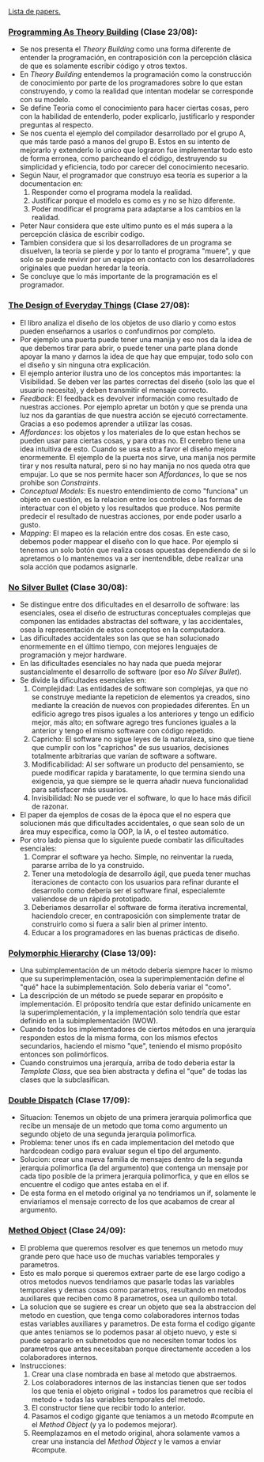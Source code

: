 [Lista de papers.](https://www.isw2.com.ar/bibliografia-1/papers)


### [Programming As Theory Building](https://github.com/valnssh/isw-resumen-papers/blob/main/1er%20Parcial/1.%20Programming%20As%20Theory%20Building.pdf) (Clase 23/08):
- Se nos presenta el *Theory Building* como una forma diferente de entender la programación, en contraposición con la percepción clásica de que es solamente escribir código y otros textos.
- En *Theory Building* entendemos la programación como la construcción de conocimiento por parte de los programadores sobre lo que estan construyendo, y como la realidad que intentan modelar se corresponde con su modelo.
- Se define Teoria como el conocimiento para hacer ciertas cosas, pero con la habilidad de entenderlo, poder explicarlo, justificarlo y responder preguntas al respecto.
- Se nos cuenta el ejemplo del compilador desarrollado por el grupo A, que más tarde pasó a manos del grupo B. Estos en su intento de mejorarlo y extenderlo lo unico que lograron fue implementar todo esto de forma erronea, como parcheando el código, destruyendo su simplicidad y eficiencia, todo por carecer del conocimiento necesario.
- Según Naur, el programador que construyo esa teoría es superior a la documentacion en:
    1) Responder como el programa modela la realidad.
    2) Justificar porque el modelo es como es y no se hizo diferente.
    3) Poder modificar el programa para adaptarse a los cambios en la realidad.
- Peter Naur considera que este ultimo punto es el más supera a la percepción clásica de escribir codigo.
- Tambien considera que si los desarrolladores de un programa se disuelven, la teoría se pierde y por lo tanto el programa "muere", y que solo se puede revivir por un equipo en contacto con los desarrolladores originales que puedan heredar la teoría.
- Se concluye que lo más importante de la programación es el programador.


### [The Design of Everyday Things](https://github.com/valnssh/isw-resumen-papers/blob/main/1er%20Parcial/2.%20The%20Design%20of%20Everyday%20Things.pdf) (Clase 27/08):
- El libro analiza el diseño de los objetos de uso diario y como estos pueden enseñarnos a usarlos o confundirnos por completo.
- Por ejemplo una puerta puede tener una manija y eso nos da la idea de que debemos tirar para abrir, o puede tener una parte plana donde apoyar la mano y darnos la idea de que hay que empujar, todo solo con el diseño y sin ninguna otra explicación.
- El ejemplo anterior ilustra uno de los conceptos más importantes: la Visibilidad. Se deben ver las partes correctas del diseño (solo las que el usuario necesita), y deben transmitir el mensaje correcto.
- *Feedback*: El feedback es devolver información como resultado de nuestras acciones. Por ejemplo apretar un botón y que se prenda una luz nos da garantías de que nuestra acción se ejecutó correctamente. Gracias a eso podemos aprender a utilizar las cosas.
- *Affordances*: los objetos y los materiales de lo que estan hechos se pueden usar para ciertas cosas, y para otras no. El cerebro tiene una idea intuitiva de esto. Cuando se usa esto a favor el diseño mejora enormemente. El ejemplo de la puerta nos sirve, una manija nos permite tirar y nos resulta natural, pero si no hay manija no nos queda otra que empujar. Lo que se nos permite hacer son *Affordances*, lo que se nos prohibe son *Constraints*.
- *Conceptual Models*: Es nuestro entendimiento de como "funciona" un objeto en cuestión, es la relacion entre los controles o las formas de interactuar con el objeto y los resultados que produce. Nos permite predecir el resultado de nuestras acciones, por ende poder usarlo a gusto.
- *Mapping*: El mapeo es la relación entre dos cosas. En este caso, debemos poder mappear el diseño con lo que hace. Por ejemplo si tenemos un solo botón que realiza cosas opuestas dependiendo de si lo apretamos o lo mantenemos va a ser inentendible, debe realizar una sola acción que podamos asignarle.


### [No Silver Bullet](https://github.com/valnssh/isw-resumen-papers/blob/main/1er%20Parcial/3.%20No%20Silver%20Bullet%20%E2%80%93%20Essence%20and%20Accident%20in%20Software%20Engineering.pdf) (Clase 30/08):
- Se distingue entre dos dificultades en el desarrollo de software: las esenciales, osea el diseño de estructuras conceptuales complejas que componen las entidades abstractas del software, y las accidentales, osea la representación de estos conceptos en la computadora.
- Las dificultades accidentales son las que se han solucionado enormemente en el último tiempo, con mejores lenguajes de programación y mejor hardware.
- En las dificultades esenciales no hay nada que pueda mejorar sustancialmente el desarrollo de software (por eso *No Silver Bullet*).
- Se divide la dificultades esenciales en:
    1) Complejidad: Las entidades de software son complejas, ya que no se construye mediante la repeticion de elementos ya creados, sino mediante la creación de nuevos con propiedades diferentes. En un edificio agrego tres pisos iguales a los anteriores y tengo un edificio mejor, más alto; en software agrego tres funciones iguales a la anterior y tengo el mismo software con código repetido.
    2) Capricho: El software no sigue leyes de la naturaleza, sino que tiene que cumplir con los "caprichos" de sus usuarios, decisiones totalmente arbitrarias que varían de software a software.
    3) Modificabilidad: Al ser software un producto del pensamiento, se puede modificar rapida y baratamente, lo que termina siendo una exigencia, ya que siempre se le querra añadir nueva funcionalidad para satisfacer más usuarios.
    4) Invisibilidad: No se puede ver el software, lo que lo hace más dificil de razonar.
- El paper da ejemplos de cosas de la época que el no espera que solucionen más que dificultades accidentales, o que sean solo de un área muy específica, como la OOP, la IA, o el testeo automático.
- Por otro lado piensa que lo siguiente puede combatir las dificultades esenciales:
    1) Comprar el software ya hecho. Simple, no reinventar la rueda, pararse arriba de lo ya construido.
    2) Tener una metodología de desarrollo ágil, que pueda tener muchas iteraciones de contacto con los usuarios para refinar durante el desarrollo como debería ser el software final, especialemte valiendose de un rápido prototipado. 
    3) Deberiamos desarrollar el software de forma iterativa incremental, haciendolo crecer, en contraposición con simplemente tratar de construirlo como si fuera a salir bien al primer intento.
    4) Educar a los programadores en las buenas prácticas de diseño.


### [Polymorphic Hierarchy](https://github.com/valnssh/isw-resumen-papers/blob/main/1er%20Parcial/6.%20Polymorphic%20Hierarchy.pdf) (Clase 13/09):
- Una subimplementación de un método debería siempre hacer lo mismo que su superimplementación, osea la superimplementación define el "qué" hace la subimplementación. Solo debería variar el "como".
- La descripción de un método se puede separar en propósito e implementación. El próposito tendría que estar definido unicamente en la superimplementación, y la implementación solo tendría que estar definido en la subimplementación (WOW).
- Cuando todos los implementadores de ciertos métodos en una jerarquía responden estos de la misma forma, con los mismos efectos secundarios, haciendo el mismo "que", teniendo el mismo propósito entonces son polimórficos.
- Cuando construimos una jerarquía, arriba de todo deberia estar la *Template Class*, que sea bien abstracta y defina el "que" de todas las clases que la subclasifican.


### [Double Dispatch](https://github.com/valnssh/isw-resumen-papers/blob/main/1er%20Parcial/7.%20A%20Simple%20Technique%20for%20Handling%20Multiple%20Polymorphism%20(double%20dispatch).pdf) (Clase 17/09):
- Situacion: Tenemos un objeto de una primera jerarquia polimorfica que recibe un mensaje de un metodo que toma como argumento un segundo objeto de una segunda jerarquia polimorfica.
- Problema: tener unos ifs en cada implementacion del metodo que hardcodean codigo para evaluar segun el tipo del argumento.
- Solucion: crear una nueva familia de mensajes dentro de la segunda jerarquia polimorfica (la del argumento) que contenga un mensaje por cada tipo posible de la primera jerarquia polimorfica, y que en ellos se encuentre el codigo que antes estaba en el if.
- De esta forma en el metodo original ya no tendriamos un if, solamente le enviariamos el mensaje correcto de los que acabamos de crear al argumento.


### [Method Object](https://github.com/valnssh/isw-resumen-papers/blob/main/1er%20Parcial/9.%20Method%20Object.pdf) (Clase 24/09): 
- El problema que queremos resolver es que tenemos un metodo muy grande pero que hace uso de muchas variables temporales y parametros.
- Esto es malo porque si queremos extraer parte de ese largo codigo a otros metodos nuevos tendriamos que pasarle todas las variables temporales y demas cosas como parametros, resultando en metodos auxiliares que reciben como 8 parametros, osea un quilombo total.
- La solucion que se sugiere es crear un objeto que sea la abstraccion del metodo en cuestion, que tenga como colaboradores internos todas estas variables auxiliares y parametros. De esta forma el codigo gigante que antes teniamos se lo podemos pasar al objeto nuevo, y este si puede separarlo en submetodos que no necesiten tomar todos los parametros que antes necesitaban porque directamente acceden a los colaboradores internos.
- Instrucciones: 
  1) Crear una clase nombrada en base al metodo que abstraemos.
  2) Los colaboradores internos de las instancias tienen que ser todos los que tenia el objeto original + todos los parametros que recibia el metodo + todas las variables temporales del metodo.
  3) El constructor tiene que recibir todo lo anterior.
  4) Pasamos el codigo gigante que teniamos a un metodo #compute en el *Method Object* (y ya lo podemos mejorar).
  5) Reemplazamos en el metodo original, ahora solamente vamos a crear una instancia del *Method Object* y le vamos a enviar #compute.
